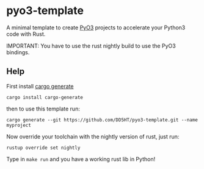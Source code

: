 # pyo3-template

A minimal template to create [PyO3][1] projects to accelerate your Python3 code with Rust.

IMPORTANT: You have to use the rust nightly build to use the PyO3 bindings.

## Help

First install [cargo generate][0]

```cargo install cargo-generate```

then to use this template run:

```cargo generate --git https://github.com/DD5HT/pyo3-template.git --name myproject```

Now override your toolchain with the nightly version of rust, just run:

```rustup override set nightly```

Type in ```make run``` and you have a working rust lib in Python!

[0]: https://github.com/ashleygwilliams/cargo-generate
[1]: https://github.com/PyO3/pyo3
